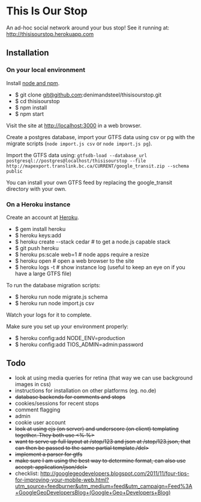 # This Is Our Stop

An ad-hoc social network around your bus stop! See it running at: <http://thisisourstop.herokuapp.com>

## Installation

### On your local environment

Install [node and npm](http://nodejs.org/#download).

- $ git clone git@github.com:denimandsteel/thisisourstop.git
- $ cd thisisourstop
- $ npm install
- $ npm start

Visit the site at <http://localhost:3000> in a web browser.

Create a postgres database, import your GTFS data using csv or pg with the migrate scripts (`node import.js csv` or `node import.js pg`).

Import the GTFS data using: `gtfsdb-load --database_url postgresql://postgres@localhost/thisisourstop --file http://mapexport.translink.bc.ca/CURRENT/google_transit.zip --schema public`

You can install your own GTFS feed by replacing the google_transit directory with your own.

### On a Heroku instance

Create an account at [Heroku](http://www.heroku.com/).

- $ gem install heroku
- $ heroku keys:add
- $ heroku create --stack cedar # to get a node.js capable stack
- $ git push heroku
- $ heroku ps:scale web=1 # node apps require a resize
- $ heroku open # open a web browser to the site
- $ heroku logs -t # show instance log (useful to keep an eye on if you have a large GTFS file)

To run the database migration scripts:

- $ heroku run node migrate.js schema
- $ heroku run node import.js csv

Watch your logs for it to complete.

Make sure you set up your environment properly:

- $ heroku config:add NODE_ENV=production
- $ heroku config:add TIOS_ADMIN=admin:password

## Todo

- look at using media queries for retina (that way we can use background images in css)
- instructions for installation on other platforms (eg. no.de)
- <del>database backends for comments and stops</del>
- cookies/sessions for recent stops
- comment flagging
- admin
- cookie user account
- <del>look at using ejs (on server) and underscore (on client) templating together. They both use <% %></del>
- <del>want to serve up full layout at /stop/123 and json at /stop/123.json, that can then be passed to the same partial template./del>
- <del>implement a parser for gtfs</del>
- <del>make sure I am using the best way to determine format, can also use accept: application/json/del>
- checklist: http://googlegeodevelopers.blogspot.com/2011/11/four-tips-for-improving-your-mobile-web.html?utm_source=feedburner&utm_medium=feed&utm_campaign=Feed%3A+GoogleGeoDevelopersBlog+(Google+Geo+Developers+Blog)
